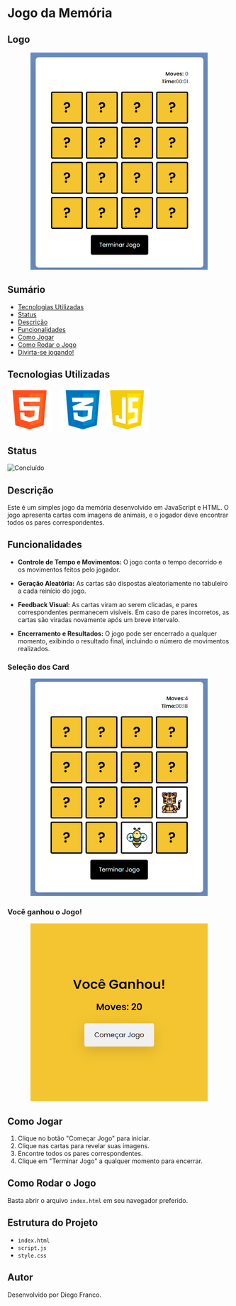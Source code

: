 # Jogo da Memória

## Logo

<div align="center">
  <img src="img/proj1.png" alt="Imagem do Projeto" width="400">
</div>

## Sumário

- [Tecnologias Utilizadas](#tecnologias-utilizadas)
- [Status](#status)
- [Descrição](#descrição)
- [Funcionalidades](#funcionalidades)
- [Como Jogar](#como-jogar)
- [Como Rodar o Jogo](#como-rodar-o-jogo)
- [Divirta-se jogando!](#divirta-se-jogando)

## Tecnologias Utilizadas

<div style="display: flex; flex-direction: row;">
  <div style="margin-right: 20px; display: flex; justify-content: flex-start;">
    <img src="img/html.png" alt="Logo HTML" width="100"/>
  </div>
  <div style="display: flex; justify-content: flex-center;">
    <img src="img/css.png" alt="Logo CSS" width="100"/>
  </div>
  <div style="display: flex; justify-content: flex-end;">
    <img src="img/js.png" alt="Logo CSS" width="100"/>
  </div>
</div>

## Status

![Concluído](http://img.shields.io/static/v1?label=STATUS&message=CONCLUIDO&color=GREEN&style=for-the-badge)

## Descrição

Este é um simples jogo da memória desenvolvido em JavaScript e HTML. O jogo apresenta cartas com imagens de animais, e o jogador deve encontrar todos os pares correspondentes.

## Funcionalidades

- **Controle de Tempo e Movimentos:** O jogo conta o tempo decorrido e os movimentos feitos pelo jogador.

- **Geração Aleatória:** As cartas são dispostas aleatoriamente no tabuleiro a cada reinício do jogo.

- **Feedback Visual:** As cartas viram ao serem clicadas, e pares correspondentes permanecem visíveis. Em caso de pares incorretos, as cartas são viradas novamente após um breve intervalo.

- **Encerramento e Resultados:** O jogo pode ser encerrado a qualquer momento, exibindo o resultado final, incluindo o número de movimentos realizados.

### Seleção dos Card

<div align="center">
  <img src="img/proj2.png" alt="Imagem do Projeto" width="400">
</div>

### Você ganhou o Jogo!

<div align="center">
  <img src="img/proj3.png" alt="Imagem do Projeto" width="400">
</div>

## Como Jogar

1. Clique no botão "Começar Jogo" para iniciar.
2. Clique nas cartas para revelar suas imagens.
3. Encontre todos os pares correspondentes.
4. Clique em "Terminar Jogo" a qualquer momento para encerrar.

## Como Rodar o Jogo

Basta abrir o arquivo `index.html` em seu navegador preferido.

## Estrutura do Projeto

- `index.html`
- `script.js`
- `style.css`

## Autor

Desenvolvido por Diego Franco.
